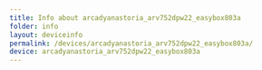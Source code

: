 ```yaml
---
title: Info about arcadyanastoria_arv752dpw22_easybox803a
folder: info
layout: deviceinfo
permalink: /devices/arcadyanastoria_arv752dpw22_easybox803a/
device: arcadyanastoria_arv752dpw22_easybox803a
---
```

